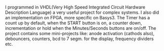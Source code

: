 I programmed in VHDL(Very High Speed Integrated Circuit Hardware Description Language) a very useful
project for complex systems. I also did an implementation on FPGA, more specific on Basys3. The Timer has
a count up by default, when the START button is on, a counter down, incrementation or hold when the Minutes/Seconds buttons are on/off. 
The project contains some mini-projects like: anode activation (cathods also), debouncers, counters, bcd to 7 segm. for the display, frequency dividers etc.
